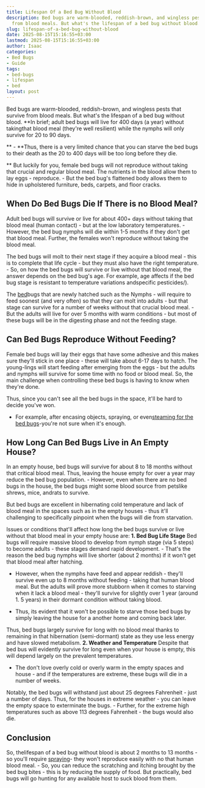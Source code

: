 ```yaml
---
title: Lifespan Of a Bed Bug Without Blood
description: Bed bugs are warm-blooded, reddish-brown, and wingless pests that survive
  from blood meals. But what's the lifespan of a bed bug without blood. In brief adult...
slug: lifespan-of-a-bed-bug-without-blood
date: 2025-08-15T15:16:55+03:00
lastmod: 2025-08-15T15:16:55+03:00
author: Isaac
categories:
- Bed Bugs
- Guide
tags:
- bed-bugs
- lifespan
- bed
layout: post
---
```

Bed bugs are warm-blooded, reddish-brown, and wingless pests that survive from blood meals. But what's the lifespan of a bed bug without blood. **In brief; adult bed bugs will live for 400 days (a year) without takingthat blood meal (they're well resilient) while the nymphs will only survive for 20 to 90 days.

** - **Thus, there is a very limited chance that you can starve the bed bugs to their death as the 20 to 400 days will be too long before they die.

** But luckily for you, female bed bugs will not reproduce without taking that crucial and regular blood meal. The nutrients in the blood allow them to lay eggs - reproduce. - But the bed bug's flattened body allows them to hide in upholstered furniture, beds, carpets, and floor cracks.

##  When Do Bed Bugs Die If There is no Blood Meal?

Adult bed bugs will survive or live for about 400+ days without taking that blood meal (human contact) - but at the low laboratory temperatures. - However, the bed bug nymphs will die within 1-5 months if they don't get that blood meal. Further, the females won't reproduce without taking the blood meal.

The bed bugs will molt to their next stage if they acquire a blood meal - this is to complete that life cycle - but they must also have the right temperature. - So, on how the bed bugs will survive or live without that blood meal, the answer depends on the bed bug's age. For example, age affects if the bed bug stage is resistant to temperature variations andspecific pesticides/).

The [bed](https://pestpolicy.com/baby-bed-bugs/)bugs that are newly hatched such as the Nymphs - will require to feed soonest (and very often) so that they can molt into adults - but that stage can survive for a number of weeks without that crucial blood meal. - But the adults will live for over 5 months with warm conditions - but most of these bugs will be in the digesting phase and not the feeding stage.

##  Can Bed Bugs Reproduce Without Feeding?

Female bed bugs will lay their eggs that have some adhesive and this makes sure they'll stick in one place - these will take about 6-17 days to hatch. The young-lings will start feeding after emerging from the eggs - but the adults and nymphs will survive for some time with no food or blood meal. So, the main challenge when controlling these bed bugs is having to know when they're done.

Thus, since you can't see all the bed bugs in the space, it'll be hard to decide you've won.

- For example, after encasing objects, spraying, or even[steaming for the bed bugs](https://pestpolicy.com/best-bed-bug-steamer/)-you're not sure when it's enough.

##  How Long Can Bed Bugs Live in An Empty House?

In an empty house, bed bugs will survive for about 8 to 18 months without that critical blood meal. Thus, leaving the house empty for over a year may reduce the bed bug population. - However, even when there are no bed bugs in the house, the bed bugs might some blood source from petslike shrews, mice, andrats to survive.

But bed bugs are excellent in hibernating cold temperature and lack of blood meal in the spaces such as in the empty houses - thus it'll challenging to specifically pinpoint when the bugs will die from starvation.

Issues or conditions that'll affect how long the bed bugs survive or live without that blood meal in your empty house are: **1. Bed Bug Life Stage** Bed bugs will require massive blood to develop from nymph stage (via 5 steps) to become adults - these stages demand rapid development. - That's the reason the bed bug nymphs will live shorter (about 2 months) if it won't get that blood meal after hatching.

- However, when the nymphs have feed and appear reddish - they'll survive even up to 8 months without feeding - taking that human blood meal. But the adults will prove more stubborn when it comes to starving when it lack a blood meal - they'll survive for slightly over 1 year (around 1. 5 years) in their dormant condition without taking blood.

- Thus, its evident that it won't be possible to starve those bed bugs by simply leaving the house for a another home and coming back later.

Thus, bed bugs largely survive for long with no blood meal thanks to remaining in that hibernation (semi-dormant) state as they use less energy and have slowed metabolism. **2. Weather and Temperature** Despite that bed bus will evidently survive for long even when your house is empty, this will depend largely on the prevalent temperatures.

- The don't love overly cold or overly warm in the empty spaces and house - and if the temperatures are extreme, these bugs will die in a number of weeks.

Notably, the bed bugs will withstand just about 25 degrees Fahrenheit - just a number of days. Thus, for the houses in extreme weather - you can leave the empty space to exterminate the bugs. - Further, for the extreme high temperatures such as above 113 degrees Fahrenheit - the bugs would also die.

##  Conclusion

So, thelifespan of a bed bug without blood is about 2 months to 13 months - so you'll require [spraying](https://pestpolicy.com/best-bed-bug-spray/)- they won't reproduce easily with no that human blood meal. - So, you can reduce the scratching and itching brought by the bed bug bites - this is by reducing the supply of food. But practically, bed bugs will go hunting for any available host to suck blood from them.
